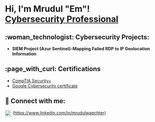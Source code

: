 <h1>Hi, I'm Mrudul "Em"! <br/><a href="https://github.com/Mrudul-Waechter"> <a href="https://www.linkedin.com/in/mrudulwaechter/">Cybersecurity Professional</a>
<h2>:woman_technologist: Cybersecurity Projects:</h2>

- <b>SIEM Project (Azur Sentinel)-Mapping Failed RDP to IP Geolocation Information</b>


<h2> :page_with_curl: Certifications </h2>

- [CompTIA Security+](https://imgur.com/a/SSZQ7CE)
- [Google Cybersecurity certificate](https://coursera.org/share/2ab59036896ffd7ec2a29593801aa946)
  

<h2> 🤳 Connect with me:</h2>

<img align="left" alt="Mrudul Waechter |  LinkedIn" width="22px" src="https://cdn.jsdelivr.net/npm/simple-icons@v3/icons/linkedin.svg" />(https://www.linkedin.com/in/mrudulwaechter)
